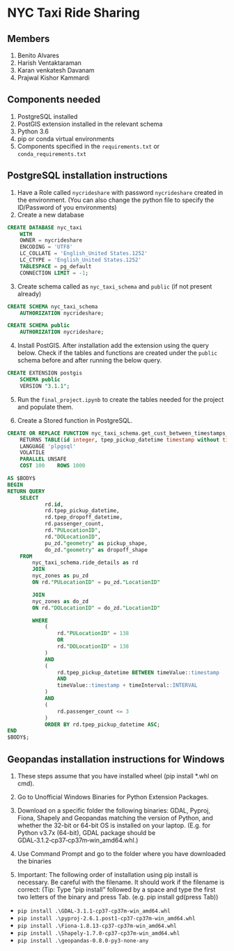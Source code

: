 # NYC Taxi Ride Sharing

## Members
1. Benito Alvares
2. Harish Ventaktaraman
3. Karan venkatesh Davanam
4. Prajwal Kishor Kammardi

## Components needed

1. PostgreSQL installed
2. PostGIS extension installed in the relevant schema
3. Python 3.6
4. pip or conda virtual environments
5. Components specified in the `requirements.txt` or `conda_requirements.txt`


## PostgreSQL installation instructions

1. Have a Role called `nycrideshare` with password `nycrideshare` created in the environment. (You can also change the python file to specify the ID/Password of you environments)
2. Create a new database

```SQL
CREATE DATABASE nyc_taxi
    WITH
    OWNER = nycrideshare
    ENCODING = 'UTF8'
    LC_COLLATE = 'English_United States.1252'
    LC_CTYPE = 'English_United States.1252'
    TABLESPACE = pg_default
    CONNECTION LIMIT = -1;
```

3. Create schema called as `nyc_taxi_schema` and `public` (if not present already)

```SQL
CREATE SCHEMA nyc_taxi_schema
    AUTHORIZATION nycrideshare;

CREATE SCHEMA public
    AUTHORIZATION nycrideshare;
```

4. Install PostGIS. After installation add the extension using the query below. Check if the tables and functions are created under the `public` schema before and after running the below query.

```SQL
CREATE EXTENSION postgis
    SCHEMA public
    VERSION "3.1.1";
```
5. Run the `final_project.ipynb` to create the tables needed for the project and populate them.

6. Create a Stored function in PostgreSQL.

```SQL
CREATE OR REPLACE FUNCTION nyc_taxi_schema.get_cust_between_timestamps_lgd(IN timevalue text DEFAULT ''::text,IN timeinterval text DEFAULT  '5 MINUTES'::text)
    RETURNS TABLE(id integer, tpep_pickup_datetime timestamp without time zone, tpep_dropoff_datetime timestamp without time zone, passenger_count integer, "PULocationID" integer, "DOLocationID" integer, pickup_shape geometry, dropoff_shape geometry)
    LANGUAGE 'plpgsql'
    VOLATILE
    PARALLEL UNSAFE
    COST 100    ROWS 1000

AS $BODY$
BEGIN
RETURN QUERY
	SELECT
			rd.id,
			rd.tpep_pickup_datetime,
			rd.tpep_dropoff_datetime,
			rd.passenger_count,
			rd."PULocationID",
			rd."DOLocationID",
			pu_zd."geometry" as pickup_shape,
			do_zd."geometry" as dropoff_shape
	FROM
		nyc_taxi_schema.ride_details as rd
		JOIN
		nyc_zones as pu_zd
		ON rd."PULocationID" = pu_zd."LocationID"

		JOIN
		nyc_zones as do_zd
		ON rd."DOLocationID" = do_zd."LocationID"

		WHERE
			(
				rd."PULocationID" = 138
				OR
				rd."DOLocationID" = 138
			)
			AND
			(
				rd.tpep_pickup_datetime BETWEEN timeValue::timestamp
				AND
				timeValue::timestamp + timeInterval::INTERVAL
			)
			AND
			(
				rd.passenger_count <= 3
			)
			ORDER BY rd.tpep_pickup_datetime ASC;
END
$BODY$;
```

## Geopandas installation instructions for Windows
1. These steps assume that you have installed wheel (pip install *.whl on cmd).

2. Go to Unofficial Windows Binaries for Python Extension Packages.

3. Download on a specific folder the following binaries: GDAL, Pyproj, Fiona, Shapely and Geopandas matching the version of Python, and whether the 32-bit or 64-bit OS is installed on your laptop. (E.g. for Python v3.7x (64-bit), GDAL package should be GDAL‑3.1.2‑cp37‑cp37m‑win_amd64.whl.)

4. Use Command Prompt and go to the folder where you have downloaded the binaries

5. Important: The following order of installation using pip install is necessary. Be careful with the filename. It should work if the filename is correct: (Tip: Type “pip install” followed by a space and type the first two letters of the binary and press Tab. (e.g. pip install gd(press Tab))
  * `pip install .\GDAL-3.1.1-cp37-cp37m-win_amd64.whl`
  * `pip install .\pyproj-2.6.1.post1-cp37-cp37m-win_amd64.whl`
  * `pip install .\Fiona-1.8.13-cp37-cp37m-win_amd64.whl`
  * `pip install .\Shapely-1.7.0-cp37-cp37m-win_amd64.whl`
  * `pip install .\geopandas-0.8.0-py3-none-any`
